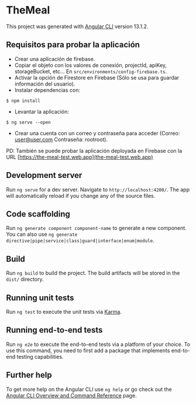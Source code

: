 # TheMeal

This project was generated with [Angular CLI](https://github.com/angular/angular-cli) version 13.1.2.

## Requisitos para probar la aplicación
  - Crear una aplicación de firebase.
  - Copiar el objeto con los valores de conexión, projectId, apiKey, storageBucket, etc... En `src/environments/config-firebase.ts`.
  - Activar la opción de Firestore en Firebase (Sólo se usa para guardar información del usuario).
  - Instalar dependencias con:
  ```
  $ npm install
  ```
  - Levantar la aplicación:
  ```
  $ ng serve --open
  ```
  - Crear una cuenta con un correo y contraseña para acceder (Correo: user@user.com  Contraseña: rootroot).

  PD: También se puede probar la aplicación deployada en Firebase con la URL [https://the-meal-test.web.app](the-meal-test.web.app)

## Development server

Run `ng serve` for a dev server. Navigate to `http://localhost:4200/`. The app will automatically reload if you change any of the source files.

## Code scaffolding

Run `ng generate component component-name` to generate a new component. You can also use `ng generate directive|pipe|service|class|guard|interface|enum|module`.

## Build

Run `ng build` to build the project. The build artifacts will be stored in the `dist/` directory.

## Running unit tests

Run `ng test` to execute the unit tests via [Karma](https://karma-runner.github.io).

## Running end-to-end tests

Run `ng e2e` to execute the end-to-end tests via a platform of your choice. To use this command, you need to first add a package that implements end-to-end testing capabilities.

## Further help

To get more help on the Angular CLI use `ng help` or go check out the [Angular CLI Overview and Command Reference](https://angular.io/cli) page.
